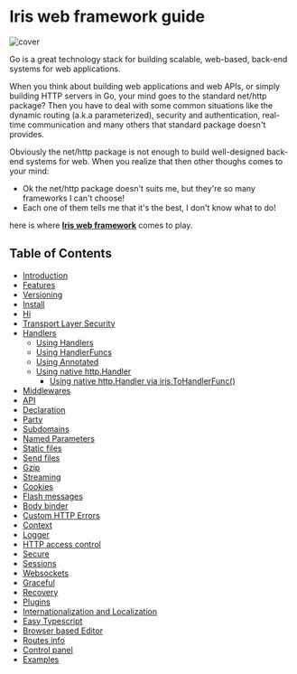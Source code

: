 # Iris web framework guide

![cover](https://raw.githubusercontent.com/kataras/iris/gh-pages/assets/book/cover_1.png)

Go is a great technology stack for building scalable, web-based, back-end systems for web 
applications. 

When you think about building web applications and web APIs, or simply building HTTP servers in Go, your mind goes to the standard net/http package? 
Then you have to deal with some common situations like the dynamic routing (a.k.a parameterized), security and authentication, real-time communication and many others that standard package doesn't provides. 

Obviously the net/http package is not enough to build well-designed back-end systems for web. When you realize that then other thoughs comes to your mind:

- Ok the net/http package doesn't suits me, but they're so many frameworks I can't choose!
- Each one of them tells me that it's the best, I don't know what to do!



here is where **[Iris web framework](https://github.com/kataras/iris)** comes to play.

## Table of Contents

* [Introduction](README.md)
* [Features](features.md)
* [Versioning](versioning.md)
* [Install](install.md)
* [Hi](hi.md)
* [Transport Layer Security](tls.md)
* [Handlers](handlers.md)
   * [Using Handlers](using-handlers.md)
   * [Using HandlerFuncs](using-handlerfuncs.md)
   * [Using Annotated](using-annotated.md)
   * [Using native http.Handler](using-native-httphandler.md)
       * [Using native http.Handler via iris.ToHandlerFunc()](using-native-httphandler-via-tohandlerfunc.md)
* [Middlewares](middlewares.md)
* [API](api.md)
* [Declaration](declaration.md)
* [Party](party.md)
* [Subdomains](subdomains.md)
* [Named Parameters](named-parameters.md)
* [Static files](static-files.md)
* [Send files](send-files.md)
* [Gzip](gzip.md)
* [Streaming](streaming.md)
* [Cookies](cookies.md)
* [Flash messages](flashmessages.md)
* [Body binder](request-body-bind.md)
* [Custom HTTP Errors](custom-http-errors.md)
* [Context](context.md)
* [Logger](logger.md)
* [HTTP access control](middleware-cors.md)
* [Secure](middleware-secure.md)
* [Sessions](package-sessions.md)
* [Websockets](package-websocket.md)
* [Graceful](package-graceful.md)
* [Recovery](middleware-recovery.md)
* [Plugins](plugins.md)
* [Internationalization and Localization](middleware-internationalization-and-localization.md)
* [Easy Typescript](plugin-typescript.md)
* [Browser based Editor](plugin-editor.md)
* [Routes info](plugin-routesinfo.md)
* [Control panel](plugin-iriscontrol.md)
* [Examples](https:/github.com/iris-contrib/examples)

